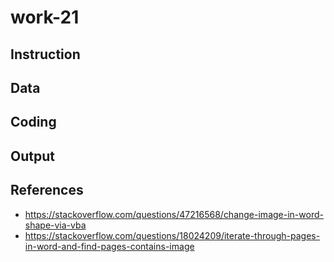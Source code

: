 # work-21

## Instruction
## Data
## Coding
## Output


## References
* https://stackoverflow.com/questions/47216568/change-image-in-word-shape-via-vba
* https://stackoverflow.com/questions/18024209/iterate-through-pages-in-word-and-find-pages-contains-image